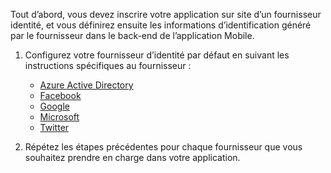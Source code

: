 
Tout d’abord, vous devez inscrire votre application sur site d’un fournisseur identité, et vous définirez ensuite les informations d’identification généré par le fournisseur dans le back-end de l’application Mobile.

1. Configurez votre fournisseur d’identité par défaut en suivant les instructions spécifiques au fournisseur : 
    
    + [Azure Active Directory](../articles/app-service-mobile/app-service-mobile-how-to-configure-active-directory-authentication.md)
    + [Facebook](../articles/app-service-mobile/app-service-mobile-how-to-configure-facebook-authentication.md)
    + [Google](../articles/app-service-mobile/app-service-mobile-how-to-configure-google-authentication.md)
    + [Microsoft](../articles/app-service-mobile/app-service-mobile-how-to-configure-microsoft-authentication.md)
    + [Twitter](../articles/app-service-mobile/app-service-mobile-how-to-configure-twitter-authentication.md)

2. Répétez les étapes précédentes pour chaque fournisseur que vous souhaitez prendre en charge dans votre application.


<!-- URLs. -->
[Azure portal]: https://portal.azure.com/
